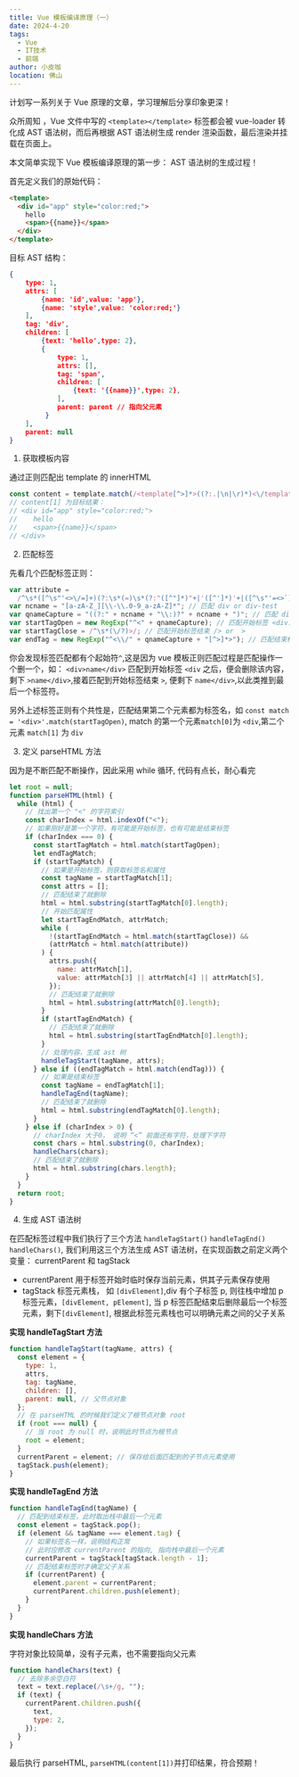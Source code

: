 ```yaml
---
title: Vue 模板编译原理（一）
date: 2024-4-20
tags:
  - Vue
  - IT技术
  - 前端
author: 小皮咖
location: 佛山
---
```


计划写一系列关于 Vue 原理的文章，学习理解后分享印象更深！

众所周知 ，Vue 文件中写的 `<template></template>` 标签都会被 vue-loader 转化成 AST 语法树，而后再根据 AST 语法树生成 render 渲染函数，最后渲染并挂载在页面上。

本文简单实现下 Vue 模板编译原理的第一步： AST 语法树的生成过程！

<!-- more -->

<tongji/>

首先定义我们的原始代码：

```html
<template>
  <div id="app" style="color:red;">
    hello
    <span>{{name}}</span>
  </div>
</template>
```

目标 AST 结构：

```json
{
    type: 1,
    attrs: [
        {name: 'id',value: 'app'},
        {name: 'style',value: 'color:red;'}
    ],
    tag: 'div',
    children: [
        {text: 'hello',type: 2},
        {
            type: 1,
            attrs: [],
            tag: 'span',
            children: [
                {text: '{{name}}',type: 2},
            ],
            parent: parent // 指向父元素
         }
    ],
    parent: null
}
```

1. 获取模板内容

通过正则匹配出 template 的 innerHTML

```js
const content = template.match(/<template[^>]*>((?:.|\n|\r)*)<\/template>/);
// content[1] 为目标结果：
// <div id="app" style="color:red;">
//    hello
//    <span>{{name}}</span>
// </div>
```

2. 匹配标签

先看几个匹配标签正则：

```js
var attribute =
  /^\s*([^\s"'<>\/=]+)(?:\s*(=)\s*(?:"([^"]*)"+|'([^']*)'+|([^\s"'=<>`]+)))?/; // 匹配属性
var ncname = "[a-zA-Z_][\\-\\.0-9_a-zA-Z]*"; // 匹配 div or div-test
var qnameCapture = "((?:" + ncname + "\\:)?" + ncname + ")"; // 匹配 div:name
var startTagOpen = new RegExp("^<" + qnameCapture); // 匹配开始标签 <div:name
var startTagClose = /^\s*(\/?)>/; // 匹配开始标签结束 /> or  >
var endTag = new RegExp("^<\\/" + qnameCapture + "[^>]*>"); // 匹配结束标签 </div>
```

你会发现标签匹配都有个起始符`^`,这是因为 vue 模板正则匹配过程是匹配操作一个删一个，如：
`<div>name</div>` 匹配到开始标签 `<div` 之后，便会删除该内容，剩下 `>name</div>`,接着匹配到开始标签结束 `>`, 便剩下 `name</div>`,以此类推到最后一个标签符。

另外上述标签正则有个共性是，匹配结果第二个元素都为标签名，如 `const match = '<div>'.match(startTagOpen)`, match 的第一个元素`match[0]`为 `<div`,第二个元素 `match[1]` 为 `div`

3. 定义 parseHTML 方法

因为是不断匹配不断操作，因此采用 while 循环, 代码有点长，耐心看完

```js
let root = null;
function parseHTML(html) {
  while (html) {
    // 找出第一个 "<" 的字符索引
    const charIndex = html.indexOf("<");
    // 如果刚好是第一个字符，有可能是开始标签，也有可能是结束标签
    if (charIndex === 0) {
      const startTagMatch = html.match(startTagOpen);
      let endTagMatch;
      if (startTagMatch) {
        // 如果是开始标签，则获取标签名和属性
        const tagName = startTagMatch[1];
        const attrs = [];
        // 匹配结束了就删除
        html = html.substring(startTagMatch[0].length);
        // 开始匹配属性
        let startTagEndMatch, attrMatch;
        while (
          !(startTagEndMatch = html.match(startTagClose)) &&
          (attrMatch = html.match(attribute))
        ) {
          attrs.push({
            name: attrMatch[1],
            value: attrMatch[3] || attrMatch[4] || attrMatch[5],
          });
          // 匹配结束了就删除
          html = html.substring(attrMatch[0].length);
        }
        if (startTagEndMatch) {
          // 匹配结束了就删除
          html = html.substring(startTagEndMatch[0].length);
        }
        // 处理内容，生成 ast 树
        handleTagStart(tagName, attrs);
      } else if ((endTagMatch = html.match(endTag))) {
        // 如果是结束标签
        const tagName = endTagMatch[1];
        handleTagEnd(tagName);
        // 匹配结束了就删除
        html = html.substring(endTagMatch[0].length);
      }
    } else if (charIndex > 0) {
      // charIndex 大于0， 说明 “<” 前面还有字符，处理下字符
      const chars = html.substring(0, charIndex);
      handleChars(chars);
      // 匹配结束了就删除
      html = html.substring(chars.length);
    }
  }
  return root;
}
```

4. 生成 AST 语法树

在匹配标签过程中我们执行了三个方法 `handleTagStart()` `handleTagEnd()` `handleChars()`, 我们利用这三个方法生成 AST 语法树，在实现函数之前定义两个变量： currentParent 和 tagStack

- currentParent 用于标签开始时临时保存当前元素，供其子元素保存使用
- tagStack 标签元素栈， 如 `[divElement]`,div 有个子标签 p, 则往栈中增加 p 标签元素，`[divElement, pElement]`, 当 p 标签匹配结束后删除最后一个标签元素，剩下`[divElement]`, 根据此标签元素栈也可以明确元素之间的父子关系

**实现 handleTagStart 方法**

```js
function handleTagStart(tagName, attrs) {
  const element = {
    type: 1,
    attrs,
    tag: tagName,
    children: [],
    parent: null, // 父节点对象
  };
  // 在 parseHTML 的时候我们定义了根节点对象 root
  if (root === null) {
    // 当 root 为 null 时，说明此时节点为根节点
    root = element;
  }
  currentParent = element; // 保存给后面匹配到的子节点元素使用
  tagStack.push(element);
}
```

**实现 handleTagEnd 方法**

```js
function handleTagEnd(tagName) {
  // 匹配到结束标签，此时取出栈中最后一个元素
  const element = tagStack.pop();
  if (element && tagName === element.tag) {
    // 如果标签名一样，说明结构正常
    // 此时应修改 currentParent 的指向, 指向栈中最后一个元素
    currentParent = tagStack[tagStack.length - 1];
    // 匹配结束标签时才确定父子关系
    if (currentParent) {
      element.parent = currentParent;
      currentParent.children.push(element);
    }
  }
}
```

**实现 handleChars 方法**

字符对象比较简单，没有子元素，也不需要指向父元素

```js
function handleChars(text) {
  // 去除多余空白符
  text = text.replace(/\s+/g, "");
  if (text) {
    currentParent.children.push({
      text,
      type: 2,
    });
  }
}
```

最后执行 parseHTML, `parseHTML(content[1])`并打印结果，符合预期！

<comment/>
